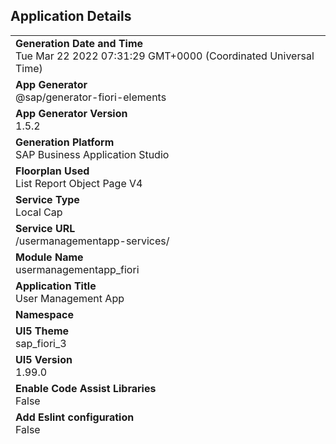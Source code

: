 ## Application Details
|               |
| ------------- |
|**Generation Date and Time**<br>Tue Mar 22 2022 07:31:29 GMT+0000 (Coordinated Universal Time)|
|**App Generator**<br>@sap/generator-fiori-elements|
|**App Generator Version**<br>1.5.2|
|**Generation Platform**<br>SAP Business Application Studio|
|**Floorplan Used**<br>List Report Object Page V4|
|**Service Type**<br>Local Cap|
|**Service URL**<br>/usermanagementapp-services/
|**Module Name**<br>usermanagementapp_fiori|
|**Application Title**<br>User Management App|
|**Namespace**<br>|
|**UI5 Theme**<br>sap_fiori_3|
|**UI5 Version**<br>1.99.0|
|**Enable Code Assist Libraries**<br>False|
|**Add Eslint configuration**<br>False|
|**Enable Telemetry**<br>True|
|**Main Entity**<br>incidents|

## usermanagementapp_fiori

User Management App

### Starting the generated app

-   This app has been generated using the SAP Fiori tools - App Generator, as part of the SAP Fiori tools suite.  In order to launch the generated app, simply start your CAP project and navigate to the following location in your browser:

http://localhost:4004/usermanagementapp_fiori/webapp/index.html

#### Pre-requisites:

1. Active NodeJS LTS (Long Term Support) version and associated supported NPM version.  (See https://nodejs.org)



